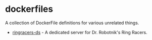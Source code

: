 # dockerfiles

A collection of DockerFile definitions for various unrelated things.

- [ringracers-ds](./ringracers-ds/README.md) - A dedicated server for Dr. Robotnik's Ring Racers.
